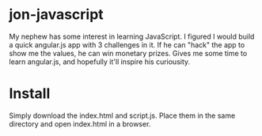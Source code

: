 # jon-javascript
My nephew has some interest in learning JavaScript.  I figured I would build a quick angular.js app with 3 challenges in it.  If he can "hack" the app to show me the values, he can win monetary prizes.  Gives me some time to learn angular.js, and hopefully it'll inspire his curiousity.

# Install
Simply download the index.html and script.js.  Place them in the same directory and open index.html in a browser.
